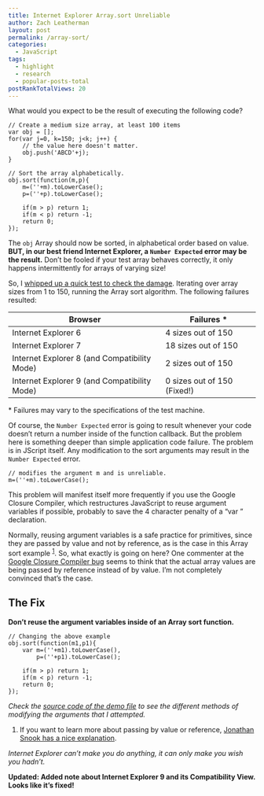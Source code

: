 ```yaml
---
title: Internet Explorer Array.sort Unreliable
author: Zach Leatherman
layout: post
permalink: /array-sort/
categories:
  - JavaScript
tags:
  - highlight
  - research
  - popular-posts-total
postRankTotalViews: 20
---
```


What would you expect to be the result of executing the following code?

    // Create a medium size array, at least 100 items
    var obj = [];
    for(var j=0, k=150; j<k; j++) {
        // the value here doesn't matter.
        obj.push('ABCD'+j);
    }
     
    // Sort the array alphabetically.
    obj.sort(function(m,p){
        m=(''+m).toLowerCase();
        p=(''+p).toLowerCase();
     
        if(m > p) return 1;
        if(m < p) return -1;
        return 0;
    });

The `obj` Array should now be sorted, in alphabetical order based on value.  **BUT, in our best friend Internet Explorer, a `Number Expected` error may be the result.**  Don&#8217;t be fooled if your test array behaves correctly, it only happens intermittently for arrays of varying size!

So, I [whipped up a quick test to check the damage](http://www.zachleat.com/test/numberexpected/).  Iterating over array sizes from 1 to 150, running the Array sort algorithm.  The following failures resulted:

<table>
<thead>
<tr>
<th>Browser</th>
<th>Failures *</th>
</tr>
</thead>
<tbody>
<tr>
<td>Internet Explorer 6</td>
<td>4 sizes out of 150</td>
</tr>
<tr>
<td>Internet Explorer 7</td>
<td>18 sizes out of 150</td>
</tr>
<tr>
<td>Internet Explorer 8 (and Compatibility Mode)</td>
<td>2 sizes out of 150</td>
</tr>
<tr>
<td>Internet Explorer 9 (and Compatibility Mode)</td>
<td>0 sizes out of 150 (Fixed!)</td>
</tr>
</tbody>
</table>

\* Failures may vary to the specifications of the test machine.

Of course, the `Number Expected` error is going to result whenever your code doesn&#8217;t return a number inside of the function callback.  But the problem here is something deeper than simple application code failure.  The problem is in JScript itself.  Any modification to the sort arguments may result in the `Number Expected` error.

    // modifies the argument m and is unreliable.
    m=(''+m).toLowerCase();

This problem will manifest itself more frequently if you use the Google Closure Compiler, which restructures JavaScript to reuse argument variables if possible, probably to save the 4 character penalty of a &#8220;var &#8221; declaration.

Normally, reusing argument variables is a safe practice for primitives, since they are passed by value and not by reference, as is the case in this Array sort example <sup>[1](#by-ref)</sup>.  So, what exactly is going on here?  One commenter at the [Google Closure Compiler bug](http://code.google.com/p/closure-compiler/issues/detail?id=58) seems to think that the actual array values are being passed by reference instead of by value.  I&#8217;m not completely convinced that&#8217;s the case.

## The Fix

**Don&#8217;t reuse the argument variables inside of an Array sort function.**

    // Changing the above example
    obj.sort(function(m1,p1){
        var m=(''+m1).toLowerCase(),
            p=(''+p1).toLowerCase();
     
        if(m > p) return 1;
        if(m < p) return -1;
        return 0;
    });

_Check the [source code of the demo file](http://www.zachleat.com/test/numberexpected/) to see the different methods of modifying the arguments that I attempted._

1.  If you want to learn more about passing by value or reference, [Jonathan Snook has a nice explanation](http://snook.ca/archives/javascript/javascript_pass).

_Internet Explorer can&#8217;t make you do anything, it can only make you wish you hadn&#8217;t._

**Updated: Added note about Internet Explorer 9 and its Compatibility View. Looks like it&#8217;s fixed!**
